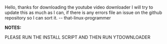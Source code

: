 Hello, thanks for downloading the youtube video downloader
I will try to update this as much as I can, if there is any errors file an issue on the 
github repository so I can sort it. -- that-linux-programmer

**NOTES:**

PLEASE RUN THE INSTALL SCRIPT AND THEN RUN YTDOWNLOADER
